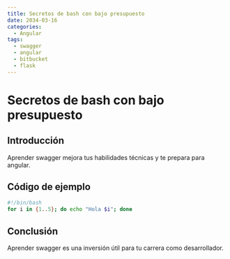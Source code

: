 ```yaml
---
title: Secretos de bash con bajo presupuesto
date: 2034-03-16
categories:
  - Angular
tags:
  - swagger
  - angular
  - bitbucket
  - flask
---
```


# Secretos de bash con bajo presupuesto

## Introducción

Aprender swagger mejora tus habilidades técnicas y te prepara para angular.

## Código de ejemplo

```bash
#!/bin/bash
for i in {1..5}; do echo "Hola $i"; done
```

## Conclusión

Aprender swagger es una inversión útil para tu carrera como desarrollador.